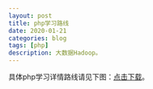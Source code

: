 ```yaml
---
layout: post
title: php学习路线
date: 2020-01-21
categories: blog
tags: [php]
description: 大数据Hadoop。
---
```


具体php学习详情路线请见下图：<a href="../PHP课程大纲2016版_看图王.pdf">点击下载</a>。












